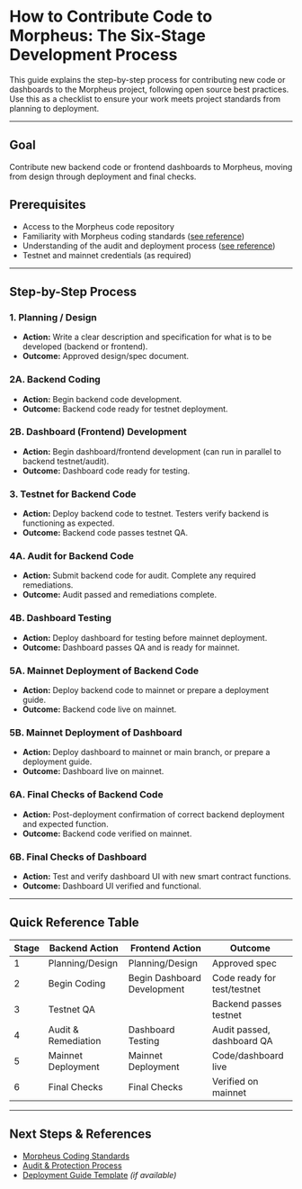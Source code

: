 # How to Contribute Code to Morpheus: The Six-Stage Development Process

This guide explains the step-by-step process for contributing new code or dashboards to the Morpheus project, following open source best practices. Use this as a checklist to ensure your work meets project standards from planning to deployment.

---

## Goal
Contribute new backend code or frontend dashboards to Morpheus, moving from design through deployment and final checks.

## Prerequisites
- Access to the Morpheus code repository
- Familiarity with Morpheus coding standards ([see reference](../Code%20Providers/Coder%20Guide.md))
- Understanding of the audit and deployment process ([see reference](../Protection%20Fund%20Details.md))
- Testnet and mainnet credentials (as required)

---

## Step-by-Step Process

### 1. Planning / Design
- **Action:** Write a clear description and specification for what is to be developed (backend or frontend).
- **Outcome:** Approved design/spec document.

### 2A. Backend Coding
- **Action:** Begin backend code development.
- **Outcome:** Backend code ready for testnet deployment.

### 2B. Dashboard (Frontend) Development
- **Action:** Begin dashboard/frontend development (can run in parallel to backend testnet/audit).
- **Outcome:** Dashboard code ready for testing.

### 3. Testnet for Backend Code
- **Action:** Deploy backend code to testnet. Testers verify backend is functioning as expected.
- **Outcome:** Backend code passes testnet QA.

### 4A. Audit for Backend Code
- **Action:** Submit backend code for audit. Complete any required remediations.
- **Outcome:** Audit passed and remediations complete.

### 4B. Dashboard Testing
- **Action:** Deploy dashboard for testing before mainnet deployment.
- **Outcome:** Dashboard passes QA and is ready for mainnet.

### 5A. Mainnet Deployment of Backend Code
- **Action:** Deploy backend code to mainnet or prepare a deployment guide.
- **Outcome:** Backend code live on mainnet.

### 5B. Mainnet Deployment of Dashboard
- **Action:** Deploy dashboard to mainnet or main branch, or prepare a deployment guide.
- **Outcome:** Dashboard live on mainnet.

### 6A. Final Checks of Backend Code
- **Action:** Post-deployment confirmation of correct backend deployment and expected function.
- **Outcome:** Backend code verified on mainnet.

### 6B. Final Checks of Dashboard
- **Action:** Test and verify dashboard UI with new smart contract functions.
- **Outcome:** Dashboard UI verified and functional.

---

## Quick Reference Table

| Stage | Backend Action                | Frontend Action                | Outcome                        |
|-------|-------------------------------|-------------------------------|--------------------------------|
| 1     | Planning/Design               | Planning/Design               | Approved spec                  |
| 2     | Begin Coding                  | Begin Dashboard Development   | Code ready for test/testnet    |
| 3     | Testnet QA                    |                               | Backend passes testnet         |
| 4     | Audit & Remediation           | Dashboard Testing             | Audit passed, dashboard QA     |
| 5     | Mainnet Deployment            | Mainnet Deployment            | Code/dashboard live            |
| 6     | Final Checks                  | Final Checks                  | Verified on mainnet            |

---

## Next Steps & References
- [Morpheus Coding Standards](../Code%20Providers/Coder%20Guide.md)
- [Audit & Protection Process](../Protection%20Fund%20Details.md)
- [Deployment Guide Template](../Code%20Providers/Deployment-Guide.md) *(if available)*

